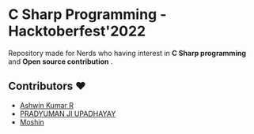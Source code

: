 # C Sharp Programming - Hacktoberfest'2022
Repository made for Nerds who having interest in **C Sharp programming** and **Open source contribution** .



## Contributors ❤️
- [Ashwin Kumar R](https://github.com/Ash515)
- [PRADYUMAN JI UPADHAYAY](https://github.com/RajRocky999)
- [Moshin](https://github.com/mohsin-code)
